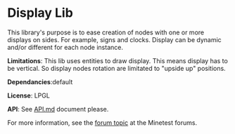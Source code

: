 # Display Lib

This library's purpose is to ease creation of nodes with one or more displays on sides. For example, signs and clocks. Display can be dynamic and/or different for each node instance.

**Limitations**: This lib uses entities to draw display. This means display has to be vertical. So display nodes rotation are limitated to "upside up" positions.

**Dependancies**:default

**License**: LPGL

**API**: See [API.md](https://github.com/pyrollo/display_modpack/blob/master/display_api/API.md) document please.

For more information, see the [forum topic](https://forum.minetest.net/viewtopic.php?t=19365) at the Minetest forums.

